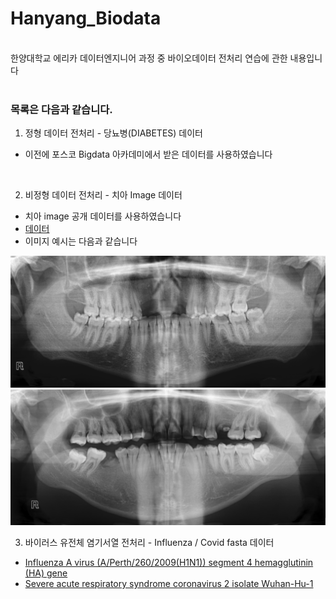 # Hanyang_Biodata
<br>
한양대학교 에리카 데이터엔지니어 과정 중
바이오데이터 전처리 연습에 관한 내용입니다 
<br>
<br>

### 목록은 다음과 같습니다.
1. 정형 데이터 전처리 - 당뇨병(DIABETES) 데이터 
- 이전에 포스코 Bigdata 아카데미에서 받은 데이터를 사용하였습니다
<br>

2. 비정형 데이터 전처리 - 치아 Image 데이터
- 치아 image 공개 데이터를 사용하였습니다
- [데이터](https://data.mendeley.com/datasets/hxt48yk462/2)
- 이미지 예시는 다음과 같습니다
<img src="1.png" width="700">
<img src="2.png" width="700">

<br>

3. 바이러스 유전체 염기서열 전처리 - Influenza / Covid fasta 데이터
- [Influenza A virus (A/Perth/260/2009(H1N1)) segment 4 hemagglutinin (HA) gene](https://www.ncbi.nlm.nih.gov/nuccore/HM624086.1)
- [Severe acute respiratory syndrome coronavirus 2 isolate Wuhan-Hu-1](https://www.ncbi.nlm.nih.gov/nuccore/NC_045512.2)


<br>
